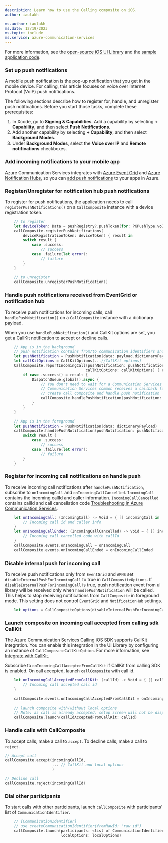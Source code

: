 ```yaml
---
description: Learn how to use the Calling composite on iOS.
author: iaulakh

ms.author: iaulakh
ms.date: 12/19/2023
ms.topic: include
ms.service: azure-communication-services
---
```


For more information, see the [open-source iOS UI Library](https://github.com/Azure/communication-ui-library-ios) and the [sample application code](https://github.com/Azure-Samples/communication-services-ios-quickstarts/tree/main/ui-calling).

### Set up push notifications

A mobile push notification is the pop-up notification that you get in the mobile device. For calling, this article focuses on voice over Internet Protocol (VoIP) push notifications.

The following sections describe how to register for, handle, and unregister push notifications. Before you start those tasks, complete these prerequisites:

1. In Xcode, go to **Signing & Capabilities**. Add a capability by selecting **+ Capability**, and then select **Push Notifications**.
2. Add another capability by selecting **+ Capability**, and then select **Background Modes**.
3. Under **Background Modes**, select the **Voice over IP** and **Remote notifications** checkboxes.

### Add incoming notifications to your mobile app

Azure Communication Services integrates with [Azure Event Grid](../../../event-grid/overview.md) and [Azure Notification Hubs](../../../../../notification-hubs/notification-hubs-push-notification-overview.md), so you can [add push notifications](../../../../concepts/notifications.md) to your apps in Azure. 

### Register/Unregister for notification hub push notifications

To register for push notifications, the application needs to call `registerPushNotifications()` on a `CallComposite` instance with a device registration token.

```swift
    // to register
    let deviceToken: Data = pushRegistry?.pushToken(for: PKPushType.voIP)
    callComposite.registerPushNotifications(
        deviceRegistrationToken: deviceToken) { result in
        switch result {
            case .success:
                // success
            case .failure(let error):
                // failure
        }
    }

    // to unregister
    callComposite.unregisterPushNotification()
```

### Handle push notifications received from EventGrid or notification hub

To receive push notifications for incoming calls, call `handlePushNotification()` on a `CallComposite` instance with a dictionary payload.

When you use `handlePushNotification()` and CallKit options are set, you get a CallKit notification to accept or decline calls.

```swift
    // App is in the background
    // push notification contains from/to communication identifiers and event type
    let pushNotification = PushNotification(data: payload.dictionaryPayload)
    let callKitOptions = CallKitOptions(...//CallKit options)
    CallComposite.reportIncomingCall(pushNotification: pushNotification,
                                    callKitOptions: callKitOptions) { result in
        if case .success() = result {
            DispatchQueue.global().async {
                // You don't need to wait for a Communication Services token to handle the push because 
                // Communication Services common receives a callback function to get the token with refresh options
                // create call composite and handle push notification
                callComposite.handlePushNotification(pushNotification: pushNotification)
            }
        }
    }

    // App is in the foreground
    let pushNotification = PushNotification(data: dictionaryPayload)
    callComposite.handlePushNotification(pushNotification: pushNotification) { result in
        switch result {
            case .success:
                // success
            case .failure(let error):
                // failure
        }
    }
```

### Register for incoming call notifications on handle push

To receive incoming call notifications after `handlePushNotification`, subscribe to `onIncomingCall` and `onIncomingCallCancelled`. `IncomingCall` contains the incoming callId and caller information. `IncomingCallCancelled` contains callId and call cancellation code [Troubleshooting in Azure Communication Services](../../../../concepts/troubleshooting-info.md#calling-sdk-error-codes).

```swift
    let onIncomingCall: (IncomingCall) -> Void = { [] incomingCall in
        // Incoming call id and caller info
    }
    let onIncomingCallEnded: (IncomingCallCancelled) -> Void = { [] incomingCallCancelled in
        // Incoming call cancelled code with callId
    }
    callComposite.events.onIncomingCall = onIncomingCall
    callComposite.events.onIncomingCallEnded = onIncomingCallEnded
```

### Disable internal push for incoming call

To receive push notifications only from `EventGrid` and `APNS` set `disableInternalPushForIncomingCall` to true in `CallCompositeOptions`. If `disableInternalPushForIncomingCall` is true, push notification event from ui library will be received only when `handlePushNotification` will be called. This helps to stop receiving notifications from `CallComposite` in foreground mode. This setting does not control `EventGrid` and `NotificationHub` settings.

```swift
    let options = CallCompositeOptions(disableInternalPushForIncomingCall: true)
```

### Launch composite on incoming call accepted from calling sdk CallKit
The Azure Communication Services Calling iOS SDK supports CallKit integration. You can enable this integration in the UI Library by configuring an instance of `CallCompositeCallKitOption`. For more information, see [Integrate with CallKit](../../../calling-sdk/callkit-integration#callkit-integration-within-sdk).

Subscribe to `onIncomingCallAcceptedFromCallKit` if CallKit from calling SDK is enabled. On call accepted, launch `callComposite` with call id.

```swift
    let onIncomingCallAcceptedFromCallKit: (callId) -> Void = { [] callId in
        // Incoming call accepted call id
    }
    
    callComposite.events.onIncomingCallAcceptedFromCallKit = onIncomingCallAcceptedFromCallKit

    // launch composite with/without local options
    // Note: as call is already accepted, setup screen will not be displayed
    callComposite.launch(callIdAcceptedFromCallKit: callId)
```

### Handle calls with CallComposite 

To accept calls, make a call to `accept`. To decline calls, make a call to `reject`.

```swift
// Accept call
callComposite.accept(incomingCallId, 
                     ... // CallKit and local options
                     )

// Decline call
callComposite.reject(incomingCallId)
```

### Dial other participants

To start calls with other participants, launch `callComposite` with participants' list of `CommunicationIdentifier`.

```swift
    // [CommunicationIdentifier]
    // use createCommunicationIdentifier(fromRawId: "raw id")
    callComposite.launch(participants: <list of CommunicationIdentifier>,
                         localOptions: localOptions)
```

